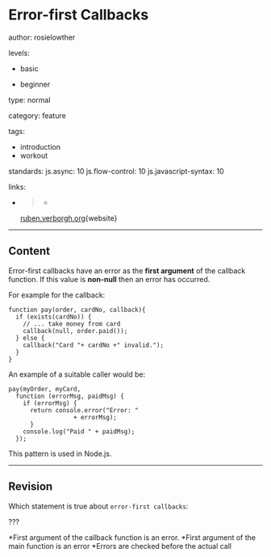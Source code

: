 # Error-first Callbacks
author: rosielowther

levels:

  - basic

  - beginner

type: normal

category: feature

tags:
  - introduction
  - workout

standards:
  js.async: 10
  js.flow-control: 10
  js.javascript-syntax: 10

links:

  - >-
    [ruben.verborgh.org](http://ruben.verborgh.org/blog/2012/12/31/asynchronous-error-handling-in-javascript/){website}

---
## Content

Error-first callbacks have an error as the **first argument** of the callback function. If this value is **non-null** then an error has occurred.

For example for the callback:
```
function pay(order, cardNo, callback){
  if (exists(cardNo)) {
    // ... take money from card
    callback(null, order.paid());
  } else {
    callback("Card "+ cardNo +" invalid.");
  }
}
```
An example of a suitable caller would be:
```
pay(myOrder, myCard,
  function (errorMsg, paidMsg) {
    if (errorMsg) {
      return console.error("Error: "
                  + errorMsg);
      }
    console.log("Paid " + paidMsg);
  });

```
This pattern is used in Node.js.

---
## Revision

Which statement is true about `error-first callbacks`:

???

*First argument of the callback function is an error.
*First argument of the main function is an error
*Errors are checked before the actual call
